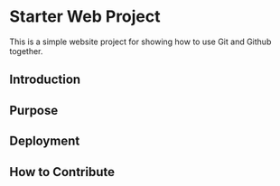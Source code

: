 # Starter Web Project
This is a simple website project for showing how to use Git and Github together.

## Introduction


## Purpose


## Deployment


## How to Contribute



